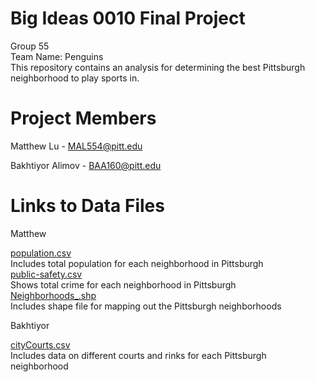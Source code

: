 # Big Ideas 0010 Final Project
Group 55 <br>
Team Name: Penguins <br>
This repository contains an analysis for determining the best Pittsburgh neighborhood to play sports in.


# Project Members
Matthew Lu - MAL554@pitt.edu 

Bakhtiyor Alimov - BAA160@pitt.edu


# Links to Data Files
Matthew

[population.csv](https://data.wprdc.org/dataset/1984-community-profiles-a-descriptive-picture-of-communities-in-allegheny-county/resource/8e2b239e-4a46-49f9-bd13-2566f3c64d28) <br>
Includes total population for each neighborhood in Pittsburgh <br>
[public-safety.csv](https://data.wprdc.org/dataset/pgh/resource/204f63f4-296f-4f1d-bbdd-946b183fa5a0) <br>
Shows total crime for each neighborhood in Pittsburgh <br>
[Neighborhoods_.shp](https://data.wprdc.org/dataset/pgh/resource/14501cb9-308d-49ce-8bbb-7933ad703fe1) <br>
Includes shape file for mapping out the Pittsburgh neighborhoods <br>

Bakhtiyor

[cityCourts.csv](https://data.wprdc.org/dataset/city-of-pittsburgh-courts/resource/a5b71bfa-840c-4c86-8f43-07a9ae854227)  
Includes data on different courts and rinks for each Pittsburgh neighborhood


